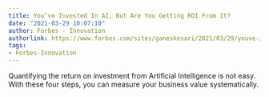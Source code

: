 ```yaml
---
title: You’ve Invested In AI, But Are You Getting ROI From It?
date: "2021-03-29 10:07:10"
author: Forbes - Innovation
authorlink: https://www.forbes.com/sites/ganeskesari/2021/03/29/youve-invested-in-ai-but-are-you-getting-roi-from-it/
tags:
- Forbes-Innovation
---
```

Quantifying the return on investment from Artificial Intelligence is not easy. With these four steps, you can measure your business value systematically.